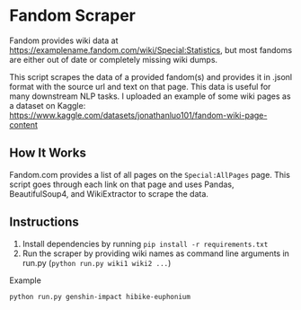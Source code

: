 # Fandom Scraper
Fandom provides wiki data at https://examplename.fandom.com/wiki/Special:Statistics, but most fandoms are either out of date or completely missing wiki dumps.

This script scrapes the data of a provided fandom(s) and provides it in .jsonl format with the source url and text on that page. This data is useful for many downstream NLP tasks. I uploaded an example of some wiki pages as a dataset on Kaggle: https://www.kaggle.com/datasets/jonathanluo101/fandom-wiki-page-content

## How It Works

Fandom.com provides a list of all pages on the `Special:AllPages` page. This script goes through each link on that page and uses Pandas, BeautifulSoup4, and WikiExtractor to scrape the data.

## Instructions
1. Install dependencies by running `pip install -r requirements.txt`
2. Run the scraper by providing wiki names as command line arguments in run.py (`python run.py wiki1 wiki2 ...`)

Example
```sh
python run.py genshin-impact hibike-euphonium
```

